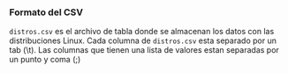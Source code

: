 ### Formato del CSV
`distros.csv` es el archivo de tabla donde se almacenan los datos con las distribuciones Linux.
Cada columna de `distros.csv` esta separado por un tab (\t). Las columnas que tienen una lista de valores estan separadas por un punto y coma (;)